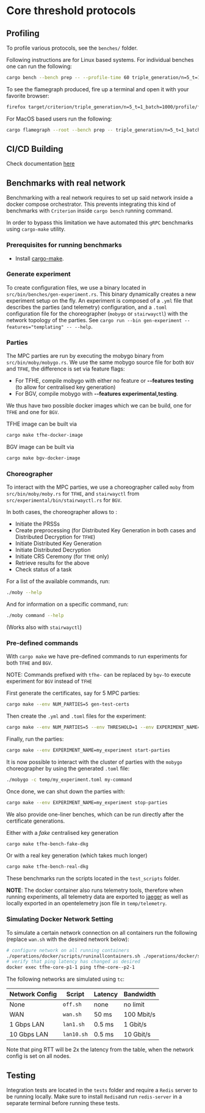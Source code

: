 # Core threshold protocols 
## Profiling

To profile various protocols, see the `benches/` folder.

Following instructions are for Linux based systems. For individual benches one can run the following:

```sh
cargo bench --bench prep -- --profile-time 60 triple_generation/n=5_t=1_batch=1000
```

To see the flamegraph produced, fire up a terminal and open it with your favorite browser:
```sh
firefox target/criterion/triple_generation/n=5_t=1_batch=1000/profile/flamegraph.svg
```

For MacOS based users run the following:

```sh
cargo flamegraph --root --bench prep -- triple_generation/n=5_t=1_batch=1000
```


## CI/CD Building

Check documentation [here](./doc/ci.md)


## Benchmarks with real network
Benchmarking with a real network requires to set up said network inside a docker compose orchestrator. This prevents integrating this kind of benchmarks with `Criterion` inside `cargo bench` running command.

In order to bypass this limitation we have automated this `gRPC` benchmarks using `cargo-make` utility. 

### Prerequisites for running benchmarks

- Install [cargo-make](https://github.com/sagiegurari/cargo-make?tab=readme-ov-file#installation).

### Generate experiment
To create configuration files, we use a binary located in `src/bin/benches/gen-experiment.rs`.
This binary dynamically creates a new experiment setup on the fly. An experiment is composed of a `.yml` file that describes the parties (and telemetry) configuration, and a `.toml` configuration file for the choreographer (`mobygo` or `stairwayctl`) with the network topology of the parties. See `cargo run --bin gen-experiment --features="templating" -- --help`.

### Parties
The MPC parties are run by executing the mobygo binary from `src/bin/moby/mobygo.rs`.
We use the same mobygo source file for both `BGV` and `TFHE`, the difference is set via feature flags:
- For TFHE, compile mobygo with either no feature or **--features testing** (to allow for centralised key generation)
- For BGV, compile mobygo with **--features experimental,testing**.

We thus have two possible docker images which we can be build, one for `TFHE` and one for `BGV`.

TFHE image can be built via
```sh
cargo make tfhe-docker-image 
```

BGV image can be built via
```sh
cargo make bgv-docker-image 
```

### Choreographer
To interact with the MPC parties, we use a choreographer called `moby` from `src/bin/moby/moby.rs` for `TFHE`, and `stairwayctl` from `src/experimental/bin/stairwayctl.rs` for `BGV`.

In both cases, the choreographer allows to :
- Initiate the PRSSs
- Create preprocessing (for Distributed Key Generation in both cases and Distributed Decryption for `TFHE`)
- Initiate Distributed Key Generation 
- Initiate Distributed Decryption
- Initiate CRS Ceremony (for `TFHE` only)
- Retrieve results for the above
- Check status of a task

For a list of the available commands, run: 
```sh
./moby --help 
```

And for information on a specific command, run:
```sh
./moby command --help 
```

(Works also with `stairwayctl`)

### Pre-defined commands 
With `cargo make` we have pre-defined commands to run experiments for both `TFHE` and `BGV`. 

NOTE: Commands prefixed with `tfhe-` can be replaced by `bgv-`to execute experiment for `BGV` instead of `TFHE`

First generate the certificates, say for 5 MPC parties:
```sh
cargo make --env NUM_PARTIES=5 gen-test-certs 
```

Then create the `.yml` and `.toml` files for the experiment:
```sh
cargo make --env NUM_PARTIES=5 --env THRESHOLD=1 --env EXPERIMENT_NAME=my_experiment tfhe-gen-experiment 
```

Finally, run the parties:
```sh
cargo make --env EXPERIMENT_NAME=my_experiment start-parties 
```

It is now possible to interact with the cluster of parties with the `mobygo` choreographer by using the generated `.toml` file:
```sh
./mobygo -c temp/my_experiment.toml my-command 
```

Once done, we can shut down the parties with:
```sh
cargo make --env EXPERIMENT_NAME=my_experiment stop-parties 
```


We also provide one-liner benches, which can be run directly after the certificate generations.

Either with a *fake* centralised key generation
```sh
cargo make tfhe-bench-fake-dkg 
```
Or with a real key generation (which takes much longer)
```sh
cargo make tfhe-bench-real-dkg 
```

These benchmarks run the scripts located in the `test_scripts` folder.

**NOTE**: The docker container also runs telemetry tools, therefore when running experiments, all telemetry data are exported to [jaeger](http://localhost:16686) as well as locally exported in an opentelemetry json file in `temp/telemetry`.


### Simulating Docker Network Setting

To simulate a certain network connection on all containers run the following (replace `wan.sh` with the desired network below):
```sh
# configure network on all running containers
./operations/docker/scripts/runinallcontainers.sh ./operations/docker/scripts/wan.sh
# verify that ping latency has changed as desired
docker exec tfhe-core-p1-1 ping tfhe-core--p2-1
```

The following networks are simulated using `tc`:

| Network Config  | Script | Latency | Bandwidth |
| --- | --- | --- | --- |
| None  | `off.sh`  | none  | no limit  |
| WAN  | `wan.sh`  | 50 ms  | 100 Mbit/s  |
| 1 Gbps LAN  | `lan1.sh`  | 0.5 ms  | 1 Gbit/s  |
| 10 Gbps LAN  | `lan10.sh`  | 0.5 ms  | 10 Gbit/s  |

Note that ping RTT will be 2x the latency from the table, when the network config is set on all nodes.

## Testing
Integration tests are located in the `tests` folder and require a `Redis` server to be running locally. Make sure to install `Redis`and run `redis-server` in a separate terminal before running these tests.